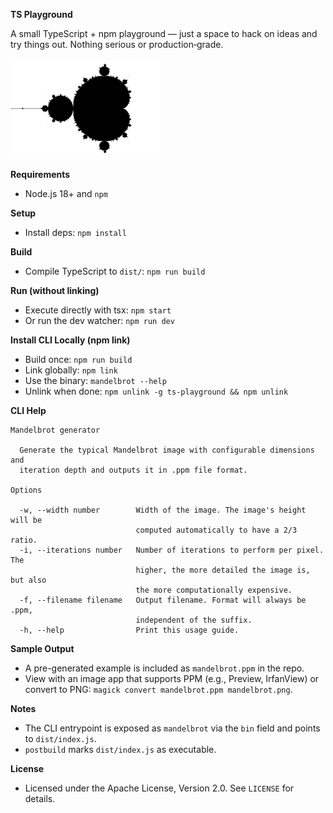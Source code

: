 **TS Playground**

A small TypeScript + npm playground — just a space to hack on ideas and try things out. Nothing serious or production‑grade.

![Mandelbrot Preview](./mandelbrot.png)

**Requirements**
- Node.js 18+ and `npm`

**Setup**
- Install deps: `npm install`

**Build**
- Compile TypeScript to `dist/`: `npm run build`

**Run (without linking)**
- Execute directly with tsx: `npm start`
- Or run the dev watcher: `npm run dev`

**Install CLI Locally (npm link)**
- Build once: `npm run build`
- Link globally: `npm link`
- Use the binary: `mandelbrot --help`
- Unlink when done: `npm unlink -g ts-playground && npm unlink`

**CLI Help**

```
Mandelbrot generator

  Generate the typical Mandelbrot image with configurable dimensions and        
  iteration depth and outputs it in .ppm file format.                           

Options

  -w, --width number        Width of the image. The image's height will be      
                            computed automatically to have a 2/3 ratio.         
  -i, --iterations number   Number of iterations to perform per pixel. The      
                            higher, the more detailed the image is, but also    
                            the more computationally expensive.                 
  -f, --filename filename   Output filename. Format will always be .ppm,        
                            independent of the suffix.                          
  -h, --help                Print this usage guide.                             
```

**Sample Output**
- A pre-generated example is included as `mandelbrot.ppm` in the repo.
- View with an image app that supports PPM (e.g., Preview, IrfanView) or convert to PNG: `magick convert mandelbrot.ppm mandelbrot.png`.

**Notes**
- The CLI entrypoint is exposed as `mandelbrot` via the `bin` field and points to `dist/index.js`.
- `postbuild` marks `dist/index.js` as executable.

**License**
- Licensed under the Apache License, Version 2.0. See `LICENSE` for details.
